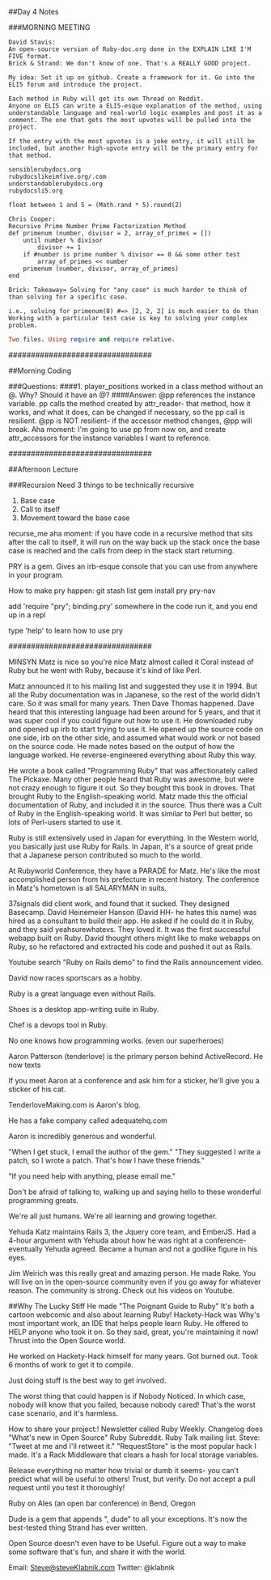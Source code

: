 ##Day 4 Notes

###MORNING MEETING

```
David Stavis:
An open-source version of Ruby-doc.org done in the EXPLAIN LIKE I'M FIVE format.
Brick & Strand: We don't know of one. That's a REALLY GOOD project.

My idea: Set it up on github. Create a framework for it. Go into the ELI5 forum and introduce the project.

Each method in Ruby will get its own Thread on Reddit.
Anyone on ELI5 can write a ELI5-esque explanation of the method, using understandable language and real-world logic examples and post it as a comment. The one that gets the most upvotes will be pulled into the project.

If the entry with the most upvotes is a joke entry, it will still be included, but another high-upvote entry will be the primary entry for that method.

sensiblerubydocs.org
rubydocslikeimfive.org/.com
understandablerubydocs.org
rubydocsli5.org

float between 1 and 5 = (Math.rand * 5).round(2)
```

```
Chris Cooper:
Recursive Prime Number Prime Factorization Method
def primenum (number, divisor = 2, array_of_primes = [])
	until number % divisor 
		divisor += 1
	if #number is prime number % divisor == 0 && some other test
		array_of_primes << number
	primenum (number, divisor, array_of_primes)
end

Brick: Takeaway= Solving for "any case" is much harder to think of than solving for a specific case.

i.e., solving for primenum(8) #=> [2, 2, 2] is much easier to do than 
Working with a particular test case is key to solving your complex problem.
```

```Ruby Racer
Two files. Using require and require relative.
```

################################

##Morning Coding

###Questions:
####1. player_positions worked in a class method without an @. Why? Should it have an @?
####Answer: @pp references the instance variable. pp calls the method created by attr_reader- that method, how it works, and what it does, can be changed if necessary, so the pp call is resilient. @pp is NOT resilient- if the accessor method changes, @pp will break.
Aha moment: I'm going to use pp from now on, and create attr_accessors for the instance variables I want to reference.

################################

##Afternoon Lecture

###Recursion
Need 3 things to be technically recursive
1. Base case
2. Call to itself
3. Movement toward the base case

recurse_me aha moment:
if you have code in a recursive method that sits after the call to itself, it will run on the way back up the stack once the base case is reached and the calls from deep in the stack start returning.

PRY is a gem. Gives an irb-esque console that you can use from anywhere in your program.

How to make pry happen:
git stash list
gem install pry pry-nav

add 'require "pry"; binding.pry' somewhere in the code
run it, and you end up in a repl

type 'help' to learn how to use pry


################################

MINSYN
Matz is nice so you're nice
Matz almost called it Coral instead of Ruby
but he went with Ruby, because it's kind of like Perl.

Matz announced it to his mailing list and suggested they use it in 1994.
But all the Ruby documentation was in Japanese, so the rest of the world didn't care.
So it was small for many years.
Then Dave Thomas happened.
Dave heard that this interesting language had been around for 5 years, and that it was super cool if you could figure out how to use it.
He downloaded ruby and opened up irb to start trying to use it. He opened up the source code on one side, irb on the other side, and assumed what would work or not based on the source code. He made notes based on the output of how the language worked.
He reverse-engineered everything about Ruby this way.

He wrote a book called "Programming Ruby" that was affectionately called The Pickaxe.
Many other people heard that Ruby was awesome, but were not crazy enough to figure it out. So they bought this book in droves.
That brought Ruby to the English-speaking world.
Matz made this the official documentation of Ruby, and included it in the source.
Thus there was a Cult of Ruby in the English-speaking world. It was similar to Perl but better, so lots of Perl-users started to use it.

Ruby is still extensively used in Japan for everything.
In the Western world, you basically just use Ruby for Rails.
In Japan, it's a source of great pride that a Japanese person contributed so much to the world.

At Rubyworld Conference, they have a PARADE for Matz. He's like the most accomplished person from his prefecture in recent history.
The conference in Matz's hometown is all SALARYMAN in suits.

37signals did client work, and found that it sucked. They designed Basecamp. David Heinemeier Hanson (David HH- he hates this name) was hired as a consultant to build their app. He asked if he could do it in Ruby, and they said yeahsurewhatevs. They loved it. It was the first successful webapp built on Ruby.
David thought others might like to make webapps on Ruby, so he refactored and extracted his code and pushed it out as Rails.

Youtube search "Ruby on Rails demo" to find the Rails announcement video.

David now races sportscars as a hobby.

Ruby is a great language even without Rails.

Shoes is a desktop app-writing suite in Ruby.

Chef is a devops tool in Ruby.

No one knows how programming works. (even our superheroes)

Aaron Patterson (tenderlove) is the primary person behind ActiveRecord. He now texts 

If you meet Aaron at a conference and ask him for a sticker, he'll give you a sticker of his cat.

TenderloveMaking.com is Aaron's blog.

He has a fake company called adequatehq.com

Aaron is incredibly generous and wonderful.

"When I get stuck, I email the author of the gem."
"They suggested I write a patch, so I wrote a patch.
That's how I have these friends."

"If you need help with anything, please email me."

Don't be afraid of talking to, walking up and saying hello to these wonderful programming greats.

We're all just humans.
We're all learning and growing together.

Yehuda Katz maintains Rails 3, the Jquery core team, and EmberJS.
Had a 4-hour argument with Yehuda about how he was right at a conference- eventually Yehuda agreed. Became a human and not a godlike figure in his eyes.

Jim Weirich was this really great and amazing person. He made Rake.
You will live on in the open-source community even if you go away for whatever reason.
The community is strong.
Check out his videos on Youtube. 


##Why The Lucky Stiff
He made "The Poignant Guide to Ruby"
It's both a cartoon webcomic and also about learning Ruby!
Hackety-Hack was Why's most important work, an IDE that helps people learn Ruby.
He offered to HELP anyone who took it on. So they said, great, you're maintaining it now!
Thrust into the Open Source world.

He worked on Hackety-Hack himself for many years. Got burned out. Took 6 months of work to get it to compile.

Just doing stuff is the best way to get involved.

The worst thing that could happen is if Nobody Noticed. In which case, nobody will know that you failed, because nobody cared! That's the worst case scenario, and it's harmless.


How to share your project:!
Newsletter called Ruby Weekly.
Changelog does "What's new in Open Source"
Ruby Subreddit.
Ruby Talk mailing list.
Steve: "Tweet at me and I'll retweet it."
"RequestStore" is the most popular hack I made. It's a Rack Middleware that clears a hash for local storage variables.



Release everything no matter how trivial or dumb it seems- you can't predict what will be useful to others!
Trust, but verify. Do not accept a pull request until you test it thoroughly!

Ruby on Ales (an open bar conference) in Bend, Oregon

Dude is a gem that appends ", dude" to all your exceptions.
It's now the best-tested thing Strand has ever written.

Open Source doesn't even have to be Useful. Figure out a way to make some software that's fun, and share it with the world.

Email: Steve@steveKlabnik.com
Twitter: @klabnik
